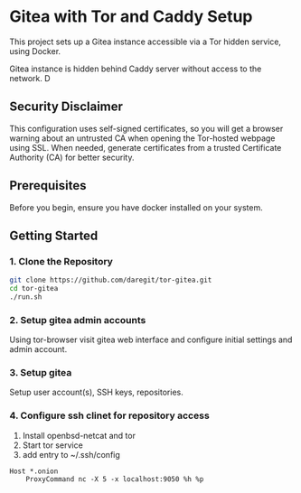 # Gitea with Tor and Caddy Setup

This project sets up a Gitea instance accessible via a Tor hidden service, using Docker.

Gitea instance is hidden behind Caddy server without access to the network. D

## Security Disclaimer

This configuration uses self-signed certificates, so you will get a browser warning about an untrusted CA when opening the Tor-hosted webpage using SSL. When needed, generate certificates from a trusted Certificate Authority (CA) for better security.

## Prerequisites

Before you begin, ensure you have docker installed on your system.

## Getting Started

### 1. Clone the Repository

```sh
git clone https://github.com/daregit/tor-gitea.git
cd tor-gitea
./run.sh

```

### 2. Setup gitea admin accounts

Using tor-browser visit gitea web interface and configure initial settings and admin account.

### 3. Setup gitea

Setup user account(s), SSH keys, repositories.

### 4. Configure ssh clinet for repository access

1. Install openbsd-netcat and tor
2. Start tor service
3. add entry to ~/.ssh/config

```
Host *.onion
    ProxyCommand nc -X 5 -x localhost:9050 %h %p
```
